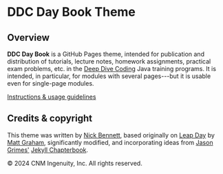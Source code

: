 # DDC Day Book Theme

## Overview

**DDC Day Book** is a GitHub Pages theme, intended for publication and distribution of tutorials, lecture notes, homework assignments, practical exam problems, etc. in the [Deep Dive Coding](https://deepdivecoding.com) Java training programs. It is intended, in particular, for modules with several pages---but it is usable even for single-page modules.

[Instructions &amp; usage guidelines](https://ddc-java.github.io/ddc-day-book/)

## Credits & copyright

This theme was written by [Nick Bennett](mailto:nick@nickbenn.com), based originally on [Leap Day](https://pages-themes.github.io/leap-day/) by [Matt Graham](https://twitter.com/mattgraham), significantly modified, and incorporating ideas from [Jason Grimes'](https://grimesit.com) [Jekyll Chapterbook](https://github.com/jasongrimes/jekyll-chapterbook).

&copy; 2024 CNM Ingenuity, Inc. All rights reserved.
